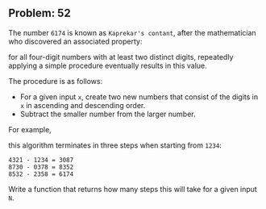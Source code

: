 Problem: 52
---
The number `6174` is known as `Kaprekar's contant`,
after the mathematician who discovered an associated property:

for all four-digit numbers with at least two distinct digits,
repeatedly applying a simple procedure eventually results in
this value.

The procedure is as follows:

- For a given input `x`, create two new numbers that consist of
the digits in `x` in ascending and descending order.
- Subtract the smaller number from the larger number.

For example,

this algorithm terminates in three steps when starting from `1234`:
```
4321 - 1234 = 3087
8730 - 0378 = 8352
8532 - 2358 = 6174
```

Write a function that returns how many steps this will take
for a given input `N`.